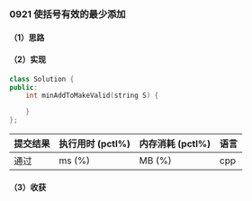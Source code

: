 ### 0921 使括号有效的最少添加

#### （1）思路

#### （2）实现

```cpp
class Solution {
public:
    int minAddToMakeValid(string S) {

    }
};
```

| 提交结果 | 执行用时 (pctl%) | 内存消耗 (pctl%) | 语言 |
|:---------|:-----------------|:-----------------|:-----|
| 通过     |  ms (%)   |  MB (%)  | cpp  |

#### （3）收获

